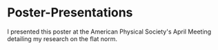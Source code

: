 # Poster-Presentations
I presented this poster at the American Physical Society's April Meeting detailing my research on the flat norm.
